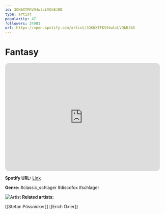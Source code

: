 ```yaml
---
id: 3QK6XTFKV94wlcLVQkBJ8O
type: artist
popularity: 47
followers: 34981
url: https://open.spotify.com/artist/3QK6XTFKV94wlcLVQkBJ8O
---
```

# Fantasy

<iframe style="border-radius:12px" src="https://open.spotify.com/embed/artist/3QK6XTFKV94wlcLVQkBJ8O" width="100%" height="352" frameBorder="0" allowfullscreen="" allow="autoplay; clipboard-write; encrypted-media; fullscreen; picture-in-picture" loading="lazy"></iframe>

**Spotify URL:** [Link](https://open.spotify.com/artist/3QK6XTFKV94wlcLVQkBJ8O)

**Genre:**  #classic_schlager #discofox #schlager

![Artist](https://i.scdn.co/image/ab6761610000e5eb4a920b18dc27cfb2c09aeb69)
**Related artists:**

[[Stefan Pössnicker]]
[[Erich Öxler]]
